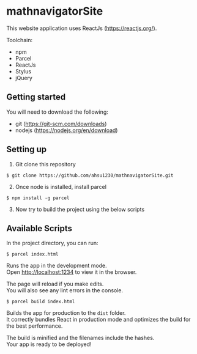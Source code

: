 # mathnavigatorSite

This website application uses ReactJs (https://reactjs.org/).

Toolchain:
 - npm
 - Parcel
 - ReactJs
 - Stylus
 - jQuery


 ## Getting started

You will need to download the following:

 - git (https://git-scm.com/downloads)
 - nodejs (https://nodejs.org/en/download)


 ## Setting up

1. Git clone this repository

`$ git clone https://github.com/ahsu1230/mathnavigatorSite.git`

2. Once node is installed, install parcel 

`$ npm install -g parcel`

3. Now try to build the project using the below scripts

 ## Available Scripts

 In the project directory, you can run:

`$ parcel index.html`

Runs the app in the development mode.<br>
Open [http://localhost:1234](http://localhost:1234) to view it in the browser.

The page will reload if you make edits.<br>
You will also see any lint errors in the console.

`$ parcel build index.html`

Builds the app for production to the `dist` folder.<br>
It correctly bundles React in production mode and optimizes the build for the best performance.

The build is minified and the filenames include the hashes.<br>
Your app is ready to be deployed!
